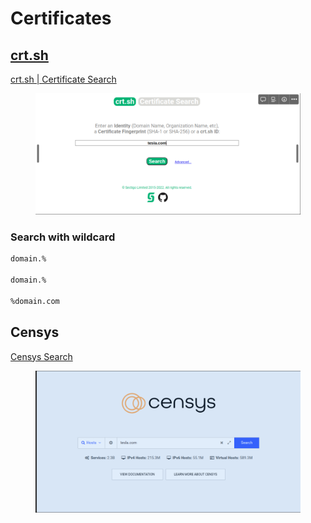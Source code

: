 # Certificates



## [crt.sh](http://crt.sh)

[crt.sh | Certificate Search](https://crt.sh/)

<figure><img src="../../../.gitbook/assets/image (3).png" alt=""><figcaption></figcaption></figure>

### Search with wildcard

```bash
domain.%

domain.%

%domain.com
```

## Censys

[Censys Search](https://search.censys.io/)

<figure><img src="../../../.gitbook/assets/image (10).png" alt=""><figcaption></figcaption></figure>
